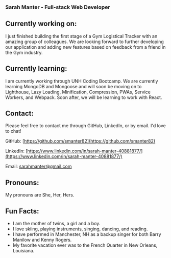 ### Sarah Manter - Full-stack Web Developer

## Currently working on:

I just finished building the first stage of a Gym Logistical Tracker with an amazing group of colleagues.  We are looking forward to further developing our application and adding new features based on feedback from a friend in the Gym industry.

## Currently learning:
I am currently working through UNH Coding Bootcamp.  We are currently learning MongoDB and Mongoose and will soon be moving on to Lighthouse, Lazy Loading, Minification, Compression, PWAs, Service Workers, and Webpack. Soon after, we will be learning to work with React.

## Contact:

Please feel free to contact me through GitHub, LinkedIn, or by email.  I'd love to chat!

GitHub: [https://github.com/smanter82](https://github.com/smanter82)

LinkedIn: [https://www.linkedin.com/in/sarah-manter-40881877/](https://www.linkedin.com/in/sarah-manter-40881877/)

Email: sarahmanter@gmail.com

## Pronouns:

My pronouns are She, Her, Hers.

## Fun Facts:

- I am the mother of twins, a girl and a boy.
- I love skiing, playing instruments, singing, dancing, and reading.
- I have performed in Manchester, NH as a backup singer for both Barry Manilow and Kenny Rogers.
- My favorite vacation ever was to the French Quarter in New Orleans, Louisiana.
